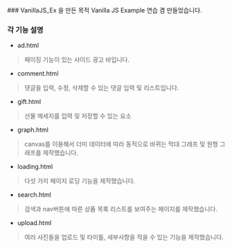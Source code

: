 
<br>
<br>
<br>
### VanillaJS_Ex 을 만든 목적
Vanilla JS Example 연습 겸 만들었습니다.


### 각 기능 설명
- ad.html
> 페이징 기능이 있는 사이드 광고 바입니다.

- comment.html
> 댓글을 입력, 수정, 삭제할 수 있는 댓글 입력 및 리스트입니다.

- gift.html
> 선물 메세지를 입력 및 저장할 수 있는 요소

- graph.html
> canvas를 이용해서 더미 데이터에 따라 동적으로 바뀌는 막대 그래프 및 원형 그래프를 제작했습니다.

- loading.html
> 다섯 가지 페이지 로딩 기능을 제작했습니다.

- search.html
> 검색과 nav버튼에 따른 상품 목록 리스트를 보여주는 페이지를 제작했습니다.

- upload.html
> 여러 사진들을 업로드 및 타이틀, 세부사항을 적을 수 있는 기능을 제작했습니다.

